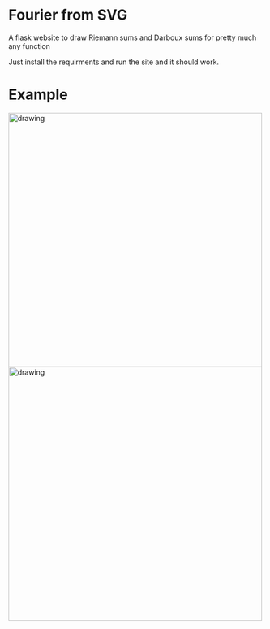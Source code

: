 # Fourier from SVG
A flask website to draw Riemann sums and Darboux sums for pretty much any function

Just install the requirments and run the site and it should work.

# Example
<img src="https://github.com/DaAnIV/Infi2/blob/master/examples/sin_3_x_25.png?raw=true" alt="drawing" width="500"/>
<img src="https://github.com/DaAnIV/Infi2/blob/master/examples/sin_3_x_50.png?raw=true" alt="drawing" width="500"/>


